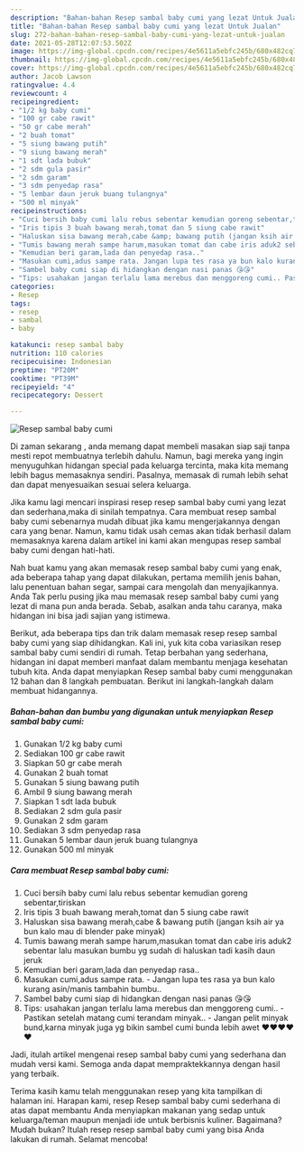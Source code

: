 ```yaml
---
description: "Bahan-bahan Resep sambal baby cumi yang lezat Untuk Jualan"
title: "Bahan-bahan Resep sambal baby cumi yang lezat Untuk Jualan"
slug: 272-bahan-bahan-resep-sambal-baby-cumi-yang-lezat-untuk-jualan
date: 2021-05-28T12:07:53.502Z
image: https://img-global.cpcdn.com/recipes/4e5611a5ebfc245b/680x482cq70/resep-sambal-baby-cumi-foto-resep-utama.jpg
thumbnail: https://img-global.cpcdn.com/recipes/4e5611a5ebfc245b/680x482cq70/resep-sambal-baby-cumi-foto-resep-utama.jpg
cover: https://img-global.cpcdn.com/recipes/4e5611a5ebfc245b/680x482cq70/resep-sambal-baby-cumi-foto-resep-utama.jpg
author: Jacob Lawson
ratingvalue: 4.4
reviewcount: 4
recipeingredient:
- "1/2 kg baby cumi"
- "100 gr cabe rawit"
- "50 gr cabe merah"
- "2 buah tomat"
- "5 siung bawang putih"
- "9 siung bawang merah"
- "1 sdt lada bubuk"
- "2 sdm gula pasir"
- "2 sdm garam"
- "3 sdm penyedap rasa"
- "5 lembar daun jeruk buang tulangnya"
- "500 ml minyak"
recipeinstructions:
- "Cuci bersih baby cumi lalu rebus sebentar kemudian goreng sebentar,tiriskan"
- "Iris tipis 3 buah bawang merah,tomat dan 5 siung cabe rawit"
- "Haluskan sisa bawang merah,cabe &amp; bawang putih (jangan ksih air ya bun kalo mau di blender pake minyak)"
- "Tumis bawang merah sampe harum,masukan tomat dan cabe iris aduk2 sebentar lalu masukan bumbu yg sudah di haluskan tadi kasih daun jeruk"
- "Kemudian beri garam,lada dan penyedap rasa.."
- "Masukan cumi,adus sampe rata. Jangan lupa tes rasa ya bun kalo kurang asin/manis tambahin bumbu.."
- "Sambel baby cumi siap di hidangkan dengan nasi panas 😘😘"
- "Tips: usahakan jangan terlalu lama merebus dan menggoreng cumi.. Pastikan setelah matang cumi terandam minyak.. Jangan pelit minyak bund,karna minyak juga yg bikin sambel cumi bunda lebih awet ❤️❤️❤️❤️❤️"
categories:
- Resep
tags:
- resep
- sambal
- baby

katakunci: resep sambal baby 
nutrition: 110 calories
recipecuisine: Indonesian
preptime: "PT20M"
cooktime: "PT39M"
recipeyield: "4"
recipecategory: Dessert

---
```



![Resep sambal baby cumi](https://img-global.cpcdn.com/recipes/4e5611a5ebfc245b/680x482cq70/resep-sambal-baby-cumi-foto-resep-utama.jpg)

Di zaman  sekarang , anda memang dapat membeli masakan siap saji tanpa mesti repot membuatnya terlebih dahulu. Namun, bagi mereka yang ingin menyuguhkan hidangan special pada keluarga tercinta, maka kita memang lebih bagus memasaknya sendiri. Pasalnya, memasak di rumah lebih sehat dan dapat menyesuaikan sesuai selera keluarga.

Jika kamu lagi mencari inspirasi resep resep sambal baby cumi yang lezat dan sederhana,maka di sinilah tempatnya. Cara membuat resep sambal baby cumi  sebenarnya mudah dibuat jika kamu mengerjakannya dengan cara yang benar. Namun, kamu tidak usah cemas akan tidak berhasil dalam memasaknya 
karena dalam artikel ini kami akan mengupas resep sambal baby cumi dengan hati-hati.  



Nah buat kamu yang akan memasak resep sambal baby cumi yang enak, ada beberapa tahap yang dapat dilakukan, pertama memilih jenis bahan, lalu penentuan bahan segar, sampai cara mengolah dan menyajikannya. Anda Tak perlu pusing jika mau memasak resep sambal baby cumi yang lezat di mana pun anda berada. Sebab, asalkan anda  tahu caranya, maka hidangan ini bisa jadi sajian yang istimewa.

Berikut, ada beberapa tips dan trik dalam memasak resep resep sambal baby cumi yang siap dihidangkan. Kali ini, yuk kita coba variasikan resep sambal baby cumi sendiri di rumah. Tetap berbahan yang sederhana, hidangan ini dapat memberi manfaat dalam membantu menjaga kesehatan tubuh kita. Anda dapat menyiapkan Resep sambal baby cumi menggunakan 12 bahan dan 8 langkah pembuatan. Berikut ini langkah-langkah dalam membuat hidangannya.

<!--inarticleads1-->

##### Bahan-bahan dan bumbu yang digunakan untuk menyiapkan Resep sambal baby cumi:

1. Gunakan 1/2 kg baby cumi
1. Sediakan 100 gr cabe rawit
1. Siapkan 50 gr cabe merah
1. Gunakan 2 buah tomat
1. Gunakan 5 siung bawang putih
1. Ambil 9 siung bawang merah
1. Siapkan 1 sdt lada bubuk
1. Sediakan 2 sdm gula pasir
1. Gunakan 2 sdm garam
1. Sediakan 3 sdm penyedap rasa
1. Gunakan 5 lembar daun jeruk buang tulangnya
1. Gunakan 500 ml minyak




<!--inarticleads2-->

##### Cara membuat Resep sambal baby cumi:

1. Cuci bersih baby cumi lalu rebus sebentar kemudian goreng sebentar,tiriskan
1. Iris tipis 3 buah bawang merah,tomat dan 5 siung cabe rawit
1. Haluskan sisa bawang merah,cabe &amp; bawang putih (jangan ksih air ya bun kalo mau di blender pake minyak)
1. Tumis bawang merah sampe harum,masukan tomat dan cabe iris aduk2 sebentar lalu masukan bumbu yg sudah di haluskan tadi kasih daun jeruk
1. Kemudian beri garam,lada dan penyedap rasa..
1. Masukan cumi,adus sampe rata. - Jangan lupa tes rasa ya bun kalo kurang asin/manis tambahin bumbu..
1. Sambel baby cumi siap di hidangkan dengan nasi panas 😘😘
1. Tips: usahakan jangan terlalu lama merebus dan menggoreng cumi.. - Pastikan setelah matang cumi terandam minyak.. - Jangan pelit minyak bund,karna minyak juga yg bikin sambel cumi bunda lebih awet ❤️❤️❤️❤️❤️




Jadi, itulah artikel mengenai  resep sambal baby cumi  yang sederhana dan mudah versi kami. Semoga anda dapat mempraktekkannya dengan hasil yang terbaik. 

Terima kasih kamu telah menggunakan resep yang kita tampilkan di halaman ini. Harapan kami, resep  Resep sambal baby cumi sederhana di atas dapat membantu Anda menyiapkan makanan yang sedap untuk keluarga/teman maupun menjadi ide untuk berbisnis kuliner. Bagaimana? Mudah bukan? Itulah resep resep sambal baby cumi yang bisa Anda lakukan di rumah. Selamat mencoba!

